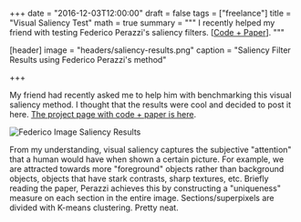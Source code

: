 +++
date = "2016-12-03T12:00:00"
draft = false
tags = ["freelance"]
title = "Visual Saliency Test"
math = true
summary = """
I recently helped my friend with testing Federico Perazzi's saliency filters. [[Code + Paper](https://graphics.ethz.ch/~perazzif/saliency_filters/)]. 
"""

[header]
image = "headers/saliency-results.png"
caption = "Saliency Filter Results using Federico Perazzi's method"

+++

My friend had recently asked me to help him with benchmarking this visual saliency method. I thought that the results were cool and decided to post it here. [The project page with code + paper is here](https://graphics.ethz.ch/~perazzif/saliency_filters/). 

![Federico Image Saliency Results ](/img/headers/saliency-results.png)

From my understanding, visual saliency captures the subjective "attention" that a human would have when shown a certain picture. For example, we are attracted towards more "foreground" objects rather than background objects, objects that have stark contrasts, sharp textures, etc. Briefly reading the paper, Perazzi achieves this by constructing a "uniqueness" measure on each section in the entire image. Sections/superpixels are divided with K-means clustering. Pretty neat.
